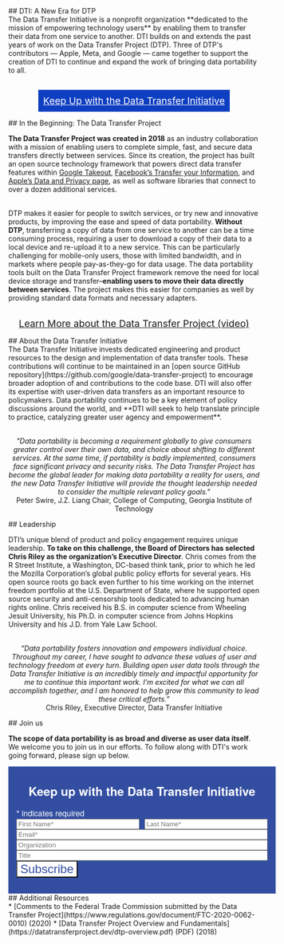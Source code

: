 <!--Change These -->
<meta property="og:title" content="Data Transfer Initiative">
<meta name="description" content="Home page for the Data Transfer Initiative, a nonprofit organization dedicated to promoting data transfers">

<meta property="og:image" content="https://DTinit.org/DTImeta.jpg">
<meta name="twitter:site" content="@DTinitiative">
<meta property="og:description" content="Home page for the Data Transfer Initiative, a nonprofit organization dedicated to promoting data transfers">
<meta property="og:site_name" content="dtinit.org">
<meta name="twitter:image:alt" content="Capital letters D, T, and I with a line underneath, all in blue">
<meta name="twitter:image" content="https://DTinit.org/DTImeta.jpg"> 
<meta property="twitter:description" content="Home page for the Data Transfer Initiative, a nonprofit organization dedicated to promoting data transfers">

<!-- Don't change these -->
<meta property="og:url" content="https://DTinit.org/index.html">
<meta property="og:type" content="website" />
<meta name="twitter:card" content="summary_large_image">

<div class="section" markdown="1">
## DTI: A New Era for DTP
<div class="mustache">
</div>
The Data Transfer Initiative is a nonprofit organization **dedicated to the mission of empowering technology users** by enabling them to transfer their data from one service to another. DTI builds on and extends the past years of work on the Data Transfer Project (DTP). Three of DTP's contributors &#8212; Apple, Meta, and Google &#8212; came together to support the creation of DTI to continue and expand the work of bringing data portability to all.
</div>

<br><!-- Scroll Down Button -->
<a href="#mc_embed_signup_scroll" style="
	background: #0e3ec1;
	color: #fff;
	padding: 10px;
	display: table;
	width: auto;
	font-size: 1.2rem;
	margin: auto;
	text-align: center;
">Keep Up with the Data Transfer Initiative</a>
<!-- End Scroll Down Button -->

<!-- <br><a href='#mc_embed_signup_scroll'>Keep Up with the Data Transfer Initiative</a> -->

<div class="section" markdown="1">
## In the Beginning: The Data Transfer Project
<div class="mustache">
</div>

**The Data Transfer Project was created in 2018** as an industry collaboration with a mission of enabling users to complete simple, fast, and secure data transfers directly between services. Since its creation, the project has built an open source technology framework that powers direct data transfer features within [Google Takeout](https://takeout.google.com/takeout/transfer/custom/photos), [Facebook’s Transfer your Information](http://facebook.com/tyi), and [Apple’s Data and Privacy page](https://privacy.apple.com), as well as software libraries that connect to over a dozen additional services. 

<br>DTP makes it easier for people to switch services, or try new and innovative products, by improving the ease and speed of data portability. **Without DTP**, transferring a copy of data from one service to another can be a time consuming process, requiring a user to download a copy of their data to a local device and re-upload it to a new service. This can be particularly challenging for mobile-only users, those with limited bandwidth, and in markets where people pay-as-they-go for data usage. The data portability tools built on the Data Transfer Project framework remove the need for local device storage and transfer–**enabling users to move their data directly between services**. The project makes this easier for companies as well by providing standard data formats and necessary adapters.

<p style="text-align: center;">
<br><a href="https://www.youtube.com/watch?v=_mVhmDnhrWo&feature=youtu.be" style="font-size: 1.2rem;">Learn More about the Data Transfer Project (video)</a>
</p>
</div>
<div class="section" markdown="1">
## About the Data Transfer Initiative
<div class="mustache">
</div>
The Data Transfer Initiative invests dedicated engineering and product resources to the design and implementation of data transfer tools. These contributions will continue to be maintained in an [open source GitHub repository](https://github.com/google/data-transfer-project) to encourage broader adoption of and contributions to the code base. DTI will also offer its expertise with user-driven data transfers as an important resource to policymakers. Data portability continues to be a key element of policy discussions around the world, and **DTI will seek to help translate principle to practice, catalyzing greater user agency and empowerment**.

<p style="text-align: center;">
<br><i>"Data portability is becoming a requirement globally to give consumers greater control over their own data, and choice about shifting to different services. At the same time, if portability is badly implemented, consumers face significant privacy and security risks. The Data Transfer Project has become the global leader for making data portability a reality for users, and the new Data Transfer Initiative will provide the thought leadership needed to consider the multiple relevant policy goals."</i>
<br>Peter Swire, J.Z. Liang Chair, College of Computing, Georgia Institute of Technology
</p>
</div>

<div class="section" markdown="1">
## Leadership
<div class="mustache">
</div>

DTI’s unique blend of product and policy engagement requires unique leadership. **To take on this challenge, the Board of Directors has selected Chris Riley as the organization’s Executive Director**. Chris comes from the R Street Institute, a Washington, DC-based think tank, prior to which he led the Mozilla Corporation’s global public policy efforts for several years. His open source roots go back even further to his time working on the internet freedom portfolio at the U.S. Department of State, where he supported open source security and anti-censorship tools dedicated to advancing human rights online. Chris received his B.S. in computer science from Wheeling Jesuit University, his Ph.D. in computer science from Johns Hopkins University and his J.D. from Yale Law School.

<p style="text-align: center;">
<br><i>“Data portability fosters innovation and empowers individual choice. Throughout my career, I have sought to advance these values of user and technology freedom at every turn. Building open user data tools through the Data Transfer Initiative is an incredibly timely and impactful opportunity for me to continue this important work. I’m excited for what we can all accomplish together, and I am honored to help grow this community to lead these critical efforts.”</i>
<br>Chris Riley, Executive Director, Data Transfer Initiative
</p>
</div>

<div class="section" markdown="1">
## Join us
<div class="mustache">
</div>

**The scope of data portability is as broad and diverse as user data itself**. We welcome you to join us in our efforts. To follow along with DTI's work going forward, please sign up below. 

<!-- Begin Mailchimp Signup Form -->
<link href="//cdn-images.mailchimp.com/embedcode/classic-071822.css" rel="stylesheet" type="text/css">
<style type="text/css">
	#mc_embed_signup {
		background: #334ea1;
		clear: left;
		font-family: "Helvetica Neue LT", "Helvetica Neue", Helvetica, Arial, sans-serif;
		font-weight: 300;
		font-size: 1rem;
		color: #fff;
		width: 100%;
		padding: 1rem;
	}

	#mc_embed_signup .helper_text {
		background-color: #1b1c1d;
	}

	#mc_embed_signup .mc-field-group {
		width: 100%;
	}

	#mc_embed_signup h2 {
		margin: 1rem;
		text-align: center;
		font-weight: 700;
		font-size: 1.5rem;
		color: #fff;
	}

	#mc_embed_signup .names {
		display: flex;
		align-items: stretch;
		gap: 10px;

	}

	#mc_embed_signup .button {
		background: #fff;
		color: #334ea1;
		font-size: 1.5rem;
		border-radius: 0px;
	}

	#mc_embed_signup .names .mcname {
		flex-grow: 1;
	}

	.section #mc_embed_signup .mc-field-group input {
		width: 100%;
	}

	#mc-embedded-subscribe {}

	/* Add your own Mailchimp form style overrides in your site stylesheet or in this style block.
  We recommend moving this block and the preceding CSS link to the HEAD of your HTML file. */
</style>
<div id="mc_embed_signup">
	<form action="https://dtinit.us21.list-manage.com/subscribe/post?u=3ba10a090b97c2dc608fd780e&amp;id=1bb7a69318&amp;f_id=0012d8e1f0" method="post" id="mc-embedded-subscribe-form" name="mc-embedded-subscribe-form" class="validate" target="_blank" novalidate>
		<div id="mc_embed_signup_scroll">
			<h2>Keep up with the Data Transfer Initiative</h2>
			<div class="indicates-required"><span class="asterisk">*</span> indicates required</div>
			<div class="names">
				<div class="mc-field-group mcname">
					<input type="text" value="" name="FNAME" class="required" id="mce-FNAME" required placeholder="First Name*">
					<span id="mce-FNAME-HELPERTEXT" class="helper_text"></span>
				</div>
				<div class="mc-field-group mcname"><input type="text" value="" name="LNAME" class="required" id="mce-LNAME" required placeholder="Last Name*">
					<span id="mce-LNAME-HELPERTEXT" class="helper_text"></span>
				</div>
			</div>
			<div class="mc-field-group">
				<input type="email" value="" name="EMAIL" class="required email" id="mce-EMAIL" required placeholder="Email*">
				<span id="mce-EMAIL-HELPERTEXT" class="helper_text"></span>
			</div>
			<div class="mc-field-group">
				<input type="text" value="" name="MMERGE8" class="" id="mce-MMERGE8" placeholder="Organization">
				<span id="mce-MMERGE8-HELPERTEXT" class="helper_text"></span>
			</div>
			<div class="mc-field-group">
				<input type="text" value="" name="MMERGE6" class="" id="mce-MMERGE6" placeholder="Title">
				<span id="mce-MMERGE6-HELPERTEXT" class="helper_text"></span>
			</div>
			<div id="mce-responses" class="clear">
				<div class="response" id="mce-error-response" style="display:none"></div>
				<div class="response" id="mce-success-response" style="display:none"></div>
			</div> <!-- real people should not fill this in and expect good things - do not remove this or risk form bot signups-->
			<div style="position: absolute; left: -5000px;" aria-hidden="true"><input type="text" name="b_3ba10a090b97c2dc608fd780e_1bb7a69318" tabindex="-1" value=""></div>
			<div class="clear"><input type="submit" value="Subscribe" name="subscribe" id="mc-embedded-subscribe" class="button"></div>
		</div>
	</form>
</div>
<script type='text/javascript' src='//s3.amazonaws.com/downloads.mailchimp.com/js/mc-validate.js'></script>
<script type='text/javascript'>
	(function($) {
		window.fnames = new Array();
		window.ftypes = new Array();
		fnames[0] = 'EMAIL';
		ftypes[0] = 'email';
		fnames[1] = 'FNAME';
		ftypes[1] = 'text';
		fnames[2] = 'LNAME';
		ftypes[2] = 'text';
		fnames[3] = 'ADDRESS';
		ftypes[3] = 'address';
		fnames[4] = 'PHONE';
		ftypes[4] = 'phone';
		fnames[5] = 'BIRTHDAY';
		ftypes[5] = 'birthday';
		fnames[6] = 'MMERGE6';
		ftypes[6] = 'text';
		fnames[7] = 'MMERGE7';
		ftypes[7] = 'text';
		fnames[8] = 'MMERGE8';
		ftypes[8] = 'text';
		fnames[9] = 'MMERGE9';
		ftypes[9] = 'text';
	}(jQuery));
	var $mcj = jQuery.noConflict(true);
</script>
<!--End mc_embed_signup-->

</div>

<div class="section" markdown="1">
## Additional Resources
<div class="mustache">
</div>
 * [Comments to the Federal Trade Commission submitted by the Data Transfer Project](https://www.regulations.gov/document/FTC-2020-0062-0010) (2020)
 * [Data Transfer Project Overview and Fundamentals](https://datatransferproject.dev/dtp-overview.pdf) (PDF) (2018)
<br>
</div>
